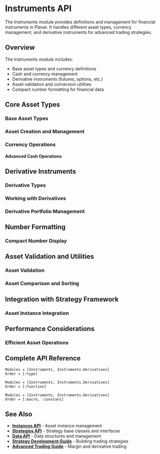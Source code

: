<!--
title: "Instruments API"
description: "Financial instrument definitions and management"
category: "api-reference"
difficulty: "advanced"
prerequisites: ["getting-started", "strategy-development"]
topics: ["api-reference", "instruments", "assets", "derivatives"]
last_updated: "2025-10-04"
estimated_time: "Reference material"
-->

# Instruments API

The Instruments module provides definitions and management for financial instruments in Planar. It handles different asset types, currency management, and derivative instruments for advanced trading strategies.

## Overview

The Instruments module includes:
- Base asset types and currency definitions
- Cash and currency management
- Derivative instruments (futures, options, etc.)
- Asset validation and conversion utilities
- Compact number formatting for financial data

## Core Asset Types

### Base Asset Types


### Asset Creation and Management


### Currency Operations


#### Advanced Cash Operations


## Derivative Instruments

### Derivative Types


### Working with Derivatives


### Derivative Portfolio Management


## Number Formatting

### Compact Number Display


## Asset Validation and Utilities

### Asset Validation


### Asset Comparison and Sorting


## Integration with Strategy Framework

### Asset Instance Integration


## Performance Considerations

### Efficient Asset Operations


## Complete API Reference

```@autodocs
Modules = [Instruments, Instruments.Derivatives]
Order = [:type]
```

```@autodocs
Modules = [Instruments, Instruments.Derivatives]
Order = [:function]
```

```@autodocs
Modules = [Instruments, Instruments.Derivatives]
Order = [:macro, :constant]
```

## See Also

- **[Instances API](instances.md)** - Asset instance management
- **[Strategies API](strategies.md)** - Strategy base classes and interfaces
- **[Data API](../data.md)** - Data structures and management
- **[Strategy Development Guide](../guides/strategy-development.md)** - Building trading strategies
- **[Advanced Trading Guide](../advanced/risk-management.md)** - Margin and derivative trading
